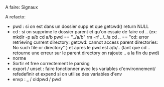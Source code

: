 A faire:
Signaux 

A refacto:
- pwd : si on est dans un dossier supp et que getcwd() return NULL
- cd : si on supprime le dossier parent et qu'on essaie de faire cd ..
	(ex: mkdir -p a/b
	cd a/b
	pwd == "../a/b"
	rm -rf ../../a
	cd .. == "cd: error retrieving current directory: getcwd: cannot access parent directories: No such file or directory"
	) et apres le pwd est a/b/.. (tant que cd .. retourne une erreur sur le parent directory on rajoute .. a la fin du pwd)
- norme
- Sortir et free correctement le parsing
- export / unset : faire fonctionner avec les variables d'environnement/ refedefinir 
et expend si on utilise des variables d'env
- envp : _ / oldpwd / pwd 